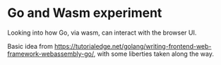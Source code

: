 # Go and Wasm experiment

Looking into how Go, via wasm, can interact with the browser UI.

Basic idea from <https://tutorialedge.net/golang/writing-frontend-web-framework-webassembly-go/>,
with some liberties taken along the way.
